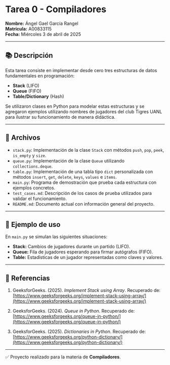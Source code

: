 # Tarea 0 - Compiladores

**Nombre:** Ángel Gael García Rangel  
**Matrícula:** A00833115  
**Fecha:** Miércoles 3 de abril de 2025  

---

## 📚 Descripción

Esta tarea consiste en implementar desde cero tres estructuras de datos fundamentales en programación:

- **Stack** (LIFO)
- **Queue** (FIFO)
- **Table/Dictionary** (Hash)

Se utilizaron clases en Python para modelar estas estructuras y se agregaron ejemplos utilizando nombres de jugadores del club Tigres UANL para ilustrar su funcionamiento de manera didáctica.

---

## 📂 Archivos

- `stack.py`: Implementación de la clase `Stack` con métodos `push`, `pop`, `peek`, `is_empty` y `size`.
- `queue.py`: Implementación de la clase `Queue` utilizando `collections.deque`.
- `table.py`: Implementación de una tabla tipo `dict` personalizada con métodos `insert`, `get`, `delete`, `keys`, `values` e `items`.
- `main.py`: Programa de demostración que prueba cada estructura con ejemplos concretos.
- `test_cases.md`: Descripción de los casos de prueba utilizados para validar el funcionamiento.
- `README.md`: Documento actual con información general del proyecto.

---

## 🧪 Ejemplo de uso

En `main.py` se simulan las siguientes situaciones:

- **Stack:** Cambios de jugadores durante un partido (LIFO).
- **Queue:** Fila de jugadores esperando para firmar autógrafos (FIFO).
- **Table:** Estadísticas de un jugador representadas como claves y valores.

---

## 🔗 Referencias

1. GeeksforGeeks. (2025). *Implement Stack using Array*. Recuperado de:  
   [https://www.geeksforgeeks.org/implement-stack-using-array/](https://www.geeksforgeeks.org/implement-stack-using-array/)

2. GeeksforGeeks. (2024). *Queue in Python*. Recuperado de:  
   [https://www.geeksforgeeks.org/queue-in-python/](https://www.geeksforgeeks.org/queue-in-python/)

3. GeeksforGeeks. (2025). *Dictionaries in Python*. Recuperado de:  
   [https://www.geeksforgeeks.org/python-dictionary/](https://www.geeksforgeeks.org/python-dictionary/)

---

✅ Proyecto realizado para la materia de **Compiladores**.
